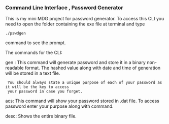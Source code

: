 <h3> Command Line Interface , Password Generator</h3>

This is my mini MDG project for password generator. To access this CLI you need to open the folder containing 
the exe file at terminal and type

    ./pswdgen
 

command to see the prompt.


The commands for the CLI:

gen :  This command will generate password and store it in a binary non-readable format. The hashed value
     along with date and time of generation will be stored in a text file.
     
     You should always state a unique purpose of each of your password as it will be the key to access
     your password in case you forget.
     
     
acs: This command will show your password stored in .dat file. To access password enter your purpose 
    along with command.

desc: Shows the entire binary file.